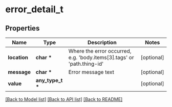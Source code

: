 # error_detail_t

## Properties
Name | Type | Description | Notes
------------ | ------------- | ------------- | -------------
**location** | **char \*** | Where the error occurred, e.g. &#39;body.items[3].tags&#39; or &#39;path.thing-id&#39; | [optional] 
**message** | **char \*** | Error message text | [optional] 
**value** | **any_type_t \*** |  | [optional] 

[[Back to Model list]](../README.md#documentation-for-models) [[Back to API list]](../README.md#documentation-for-api-endpoints) [[Back to README]](../README.md)


